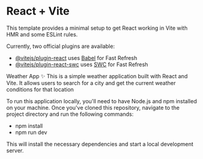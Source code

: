 # React + Vite

This template provides a minimal setup to get React working in Vite with HMR and some ESLint rules.

Currently, two official plugins are available:

- [@vitejs/plugin-react](https://github.com/vitejs/vite-plugin-react/blob/main/packages/plugin-react/README.md) uses [Babel](https://babeljs.io/) for Fast Refresh
- [@vitejs/plugin-react-swc](https://github.com/vitejs/vite-plugin-react-swc) uses [SWC](https://swc.rs/) for Fast Refresh

Weather App ✨
This is a simple weather application built with React and Vite. It allows users to search for a city and get the current weather conditions for that location


To run this application locally, you'll need to have Node.js and npm installed on your machine. Once you've cloned this repository, navigate to the project directory and run the following commands:

- npm install
- npm run dev

This will install the necessary dependencies and start a local development server.

